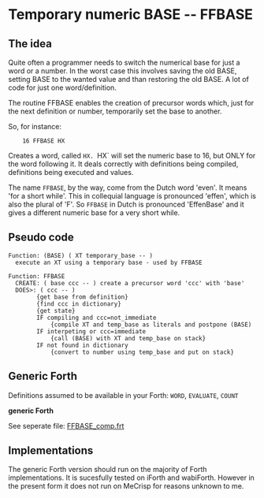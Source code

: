 # Temporary numeric BASE -- FFBASE

## The idea

Quite often a programmer needs to switch the numerical base for just a word or a number. In the worst case this involves saving the old BASE, setting BASE to the wanted value and than restoring the old BASE. A lot of code for just one word/definition. 

The routine FFBASE enables the creation of precursor words which, just for the next definition or number, temporarily set the base to another.

So, for instance:
```forth
	16 FFBASE HX
```
Creates a word, called `HX. `HX` will set the numeric base to 16, but ONLY for the word following it. It deals correctly with definitions being compiled, definitions being executed and values.

The name `FFBASE`, by the way, come from the Dutch word 'even'. It means 'for a short while'. This in collequial language is pronounced 'effen', which is also the plural of 'F'. So `FFBASE` in Dutch is pronounced 'EffenBase' and it gives a different numeric base for a very short while.


## Pseudo code
```
Function: (BASE) ( XT temporary_base -- )
  execute an XT using a temporary base - used by FFBASE
  
Function: FFBASE
  CREATE: ( base ccc -- ) create a precursor word 'ccc' with 'base'
  DOES>: ( ccc -- )
  		{get base from definition} 
  		{find ccc in dictionary}
  		{get state}
  		IF compiling and ccc=not_immediate
  			{compile XT and temp_base as literals and postpone (BASE)
  		IF interpeting or ccc=immediate
  			{call (BASE) with XT and temp_base on stack}
  		IF not found in dictionary
  			{convert to number using temp_base and put on stack}
```

## Generic Forth

Definitions assumed to be available in your Forth: `WORD`, `EVALUATE`, `COUNT`

****generic Forth****

See seperate file: [FFBASE_comp.frt](FFBASE_comp.frt)


## Implementations

The generic Forth version should run on the majority of Forth implementations. It is sucesfully tested on iForth and wabiForth. However in the present form it does not run on MeCrisp for reasons unknown to me.
